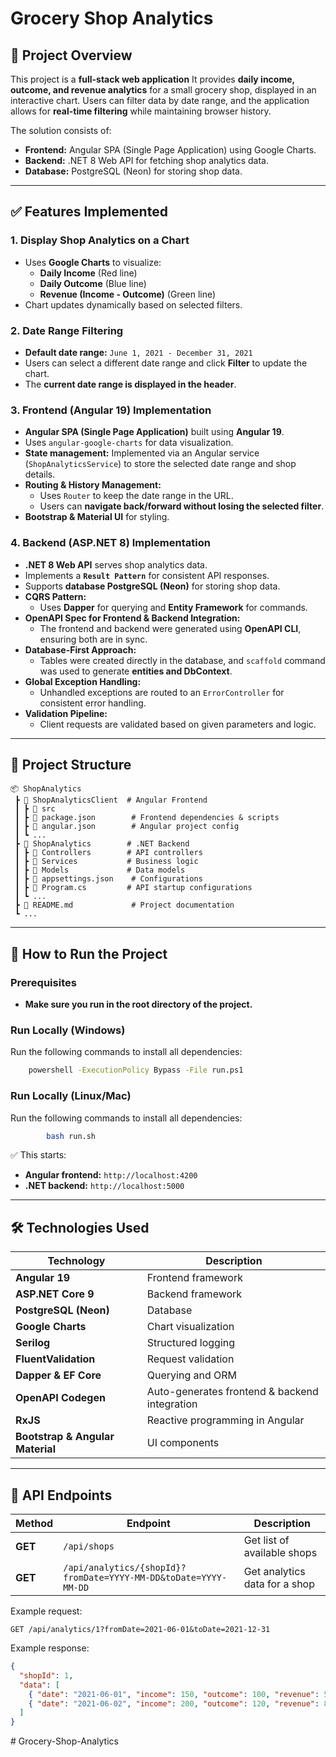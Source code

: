﻿#  Grocery Shop Analytics

## **📌 Project Overview**
This project is a **full-stack web application**  It provides **daily income, outcome, and revenue analytics** for a small grocery shop, displayed in an interactive chart. Users can filter data by date range, and the application allows for **real-time filtering** while maintaining browser history.

The solution consists of:
- **Frontend:** Angular SPA (Single Page Application) using Google Charts.
- **Backend:** .NET 8 Web API for fetching shop analytics data.
- **Database:** PostgreSQL (Neon) for storing shop data.

---

## **✅ Features Implemented**
### **1. Display Shop Analytics on a Chart**
- Uses **Google Charts** to visualize:
    - **Daily Income** (Red line)
    - **Daily Outcome** (Blue line)
    - **Revenue (Income - Outcome)** (Green line)
- Chart updates dynamically based on selected filters.

### **2. Date Range Filtering**
- **Default date range:** `June 1, 2021 - December 31, 2021`
- Users can select a different date range and click **Filter** to update the chart.
- The **current date range is displayed in the header**.

### **3. Frontend (Angular 19) Implementation**
- **Angular SPA (Single Page Application)** built using **Angular 19**.
- Uses `angular-google-charts` for data visualization.
- **State management:** Implemented via an Angular service (`ShopAnalyticsService`) to store the selected date range and shop details.
- **Routing & History Management:**
    - Uses `Router` to keep the date range in the URL.
    - Users can **navigate back/forward without losing the selected filter**.
- **Bootstrap & Material UI** for styling.

### **4. Backend (ASP.NET 8) Implementation**
- **.NET 8 Web API** serves shop analytics data.
- Implements a **`Result Pattern`** for consistent API responses.
- Supports **database PostgreSQL (Neon)** for storing shop data.
- **CQRS Pattern:**
    - Uses **Dapper** for querying and **Entity Framework** for commands.
- **OpenAPI Spec for Frontend & Backend Integration:**
    - The frontend and backend were generated using **OpenAPI CLI**, ensuring both are in sync.
- **Database-First Approach:**
    - Tables were created directly in the database, and `scaffold` command was used to generate **entities and DbContext**.
- **Global Exception Handling:**
    - Unhandled exceptions are routed to an `ErrorController` for consistent error handling.
- **Validation Pipeline:**
    - Client requests are validated based on given parameters and logic.


---

## **📂 Project Structure**
```
📦 ShopAnalytics
 ┣ 📂 ShopAnalyticsClient  # Angular Frontend
 ┃ ┣ 📂 src
 ┃ ┣ 📄 package.json        # Frontend dependencies & scripts
 ┃ ┣ 📄 angular.json        # Angular project config
 ┃ ┗ ...
 ┣ 📂 ShopAnalytics        # .NET Backend
 ┃ ┣ 📂 Controllers        # API controllers
 ┃ ┣ 📂 Services           # Business logic
 ┃ ┣ 📂 Models             # Data models
 ┃ ┣ 📄 appsettings.json    # Configurations
 ┃ ┣ 📄 Program.cs         # API startup configurations
 ┃ ┗ ...
 ┣ 📄 README.md             # Project documentation
 ┗ ...
```

---

## **🚀 How to Run the Project**

### Prerequisites
- **Make sure you run in the root directory of the project.**
### Run Locally (Windows) 
Run the following commands to install all dependencies:
```sh
    powershell -ExecutionPolicy Bypass -File run.ps1
```

### Run Locally (Linux/Mac)
Run the following commands to install all dependencies:
```sh
    	bash run.sh
```




✅ This starts:
- **Angular frontend:** `http://localhost:4200`
- **.NET backend:** `http://localhost:5000`

---


## **🛠 Technologies Used**
| Technology                       | Description |
|----------------------------------|-------------|
| **Angular 19**                   | Frontend framework |
| **ASP.NET Core 9**               | Backend framework |
| **PostgreSQL (Neon)**            | Database |
| **Google Charts**                | Chart visualization |
| **Serilog**                      | Structured logging |
| **FluentValidation**             | Request validation |
| **Dapper & EF Core**             | Querying and ORM |
| **OpenAPI Codegen**              | Auto-generates frontend & backend integration |
| **RxJS**                         | Reactive programming in Angular |
| **Bootstrap & Angular Material** | UI components |

---

## **🔗 API Endpoints**
| Method | Endpoint | Description |
|--------|---------|-------------|
| **GET** | `/api/shops` | Get list of available shops |
| **GET** | `/api/analytics/{shopId}?fromDate=YYYY-MM-DD&toDate=YYYY-MM-DD` | Get analytics data for a shop |

Example request:
```
GET /api/analytics/1?fromDate=2021-06-01&toDate=2021-12-31
```

Example response:
```json
{
  "shopId": 1,
  "data": [
    { "date": "2021-06-01", "income": 150, "outcome": 100, "revenue": 50 },
    { "date": "2021-06-02", "income": 200, "outcome": 120, "revenue": 80 }
  ]
}
```




#   G r o c e r y - S h o p - A n a l y t i c s  
 